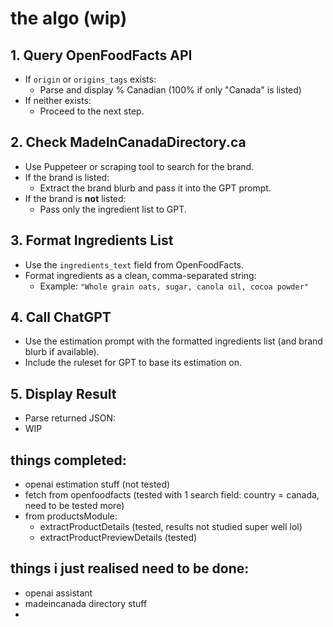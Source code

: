 # the algo (wip)
## 1. Query OpenFoodFacts API
- If `origin` or `origins_tags` exists:
  - Parse and display % Canadian (100% if only "Canada" is listed)
- If neither exists:
  - Proceed to the next step.

## 2. Check MadeInCanadaDirectory.ca
- Use Puppeteer or scraping tool to search for the brand.
- If the brand is listed:
  - Extract the brand blurb and pass it into the GPT prompt.
- If the brand is **not** listed:
  - Pass only the ingredient list to GPT.

## 3. Format Ingredients List
- Use the `ingredients_text` field from OpenFoodFacts.
- Format ingredients as a clean, comma-separated string:
  - Example: `"Whole grain oats, sugar, canola oil, cocoa powder"`

## 4. Call ChatGPT
- Use the estimation prompt with the formatted ingredients list (and brand blurb if available).
- Include the ruleset for GPT to base its estimation on.

## 5. Display Result
- Parse returned JSON:
- WIP

## things completed:
- openai estimation stuff (not tested)
- fetch from openfoodfacts (tested with 1 search field: country = canada, need to be tested more)
- from productsModule:
  - extractProductDetails (tested, results not studied super well lol)
  - extractProductPreviewDetails (tested)

##  things i just realised need to be done:
- openai assistant
- madeincanada directory stuff
- 